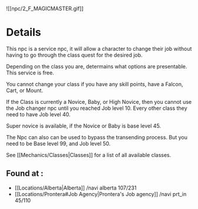 ![[npc/2_F_MAGICMASTER.gif]]

# Details
This npc is a service npc, it will allow a character to change their job without having to go through the class quest for the desired job. 

Depending on the class you are, determains what options are presentable. This service is free. 

You cannot change your class if you have any skill points, have a Falcon, Cart, or Mount. 

If the Class is currently a Novice, Baby, or High Novice, then you cannot use the Job changer npc until you reached Job level 10. Every other class they need to have Job level 40. 

Super novice is available, if the Novice or Baby is base level 45. 

The Npc can also can be used to bypass the transending process. But you need to be Base level 99, and Job level 50. 

See [[Mechanics/Classes|Classes]] for a list of all available classes. 


## Found at : 
+ [[Locations/Alberta|Alberta]]  /navi alberta 107/231
+ [[Locations/Prontera#Job Agency|Prontera's Job agency]] /navi prt_in  45/110